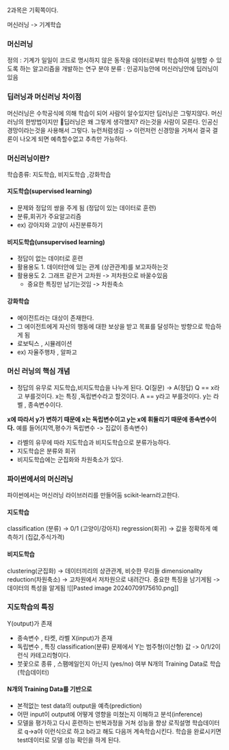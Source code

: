 
2과목은 기획쪽이다.

머신러닝 -> 기계학습

### 머신러닝
정의 : 기계가 일일이 코드로 명시하지 않은 동작을 데이터로부터 학습하여 실행할 수 있도록 하는 알고리즘을 개발하는 연구 분야
분류 : 인공지능안에 머신러닝안에 딥러닝이 있음
### 딥러닝과 머신러닝 차이점
머신러닝은 수학공식에 의해 학습이 되어 사람이 알수있지만 
딥러닝은 그렇지않다. 머신러닝의 한방법이지만 딥러닝은 왜 그렇게 생각했지? 라는것을 사람이 모른다.
인공신경망이라는것을 사용해서 그렇다.
뉴런처럼생김 -> 이런저런 신경망을 거쳐서 결국 결론이 나오게 되면 예측할수없고 추측만 가능하다.


### 머신러닝이란?
학습종류: 지도학습, 비지도학습 ,강화학습
#### 지도학습(supervised learning)
- 문제와 정답의 쌍을 주게 됨 (정답이 있는 데이터로 훈련)
- 분류,회귀가 주요알고리즘 
- ex) 강아지와 고양이 사진분류하기
#### 비지도학습(unsupervised learning)
- 정답이 없는 데이터로 훈련
- 활용용도 1. 데이터안에 있는 관계 (상관관계)를 보고자하는것
- 활용용도 2. 그래프 같은거 고차원 -> 저차원으로 바꿀수있음 
	- 중요한 특징만 남기는것임 -> 차원축소
#### 강화학습
- 에이전트라는 대상이 존재한다.
- 그 에이전트에게 자신의 행동에 대한 보상을 받고 목표를 달성하는 방향으로 학습하게 됨
- 로보틱스 , 시뮬레이션
- ex) 자율주행차 , 알파고

### 머신 러닝의 핵심 개념
- 정답의 유무로 지도학습,비지도학습을 나누게 된다.
Q(질문) -> A(정답)
Q == x라고 부를것이다. 
x는 특징 ,독립변수라고 할것이다.
A == y라고 부를것이다.
y는 라벨 , 종속변수이다.

**x에 따라서 y가 변하기 때문에 x는 독립변수이고 y는 x에 휘둘리기 때문에 종속변수이다.**
예를 들어(지역,평수가 독립변수 -> 집값이 종속변수)
- 라벨의 유무에 따라 지도학습과 비지도학습으로 분류가능하다.
- 지도학습은 분류와 회귀
- 비지도학습에는 군집화와 차원축소가 있다.

### 파이썬에서의 머신러닝
파이썬에서는 머신러닝 라이브러리를 만들어둠
scikit-learn라고한다.

#### 지도학습
classification (분류) ->  0/1 (고양이/강아지)
regression(회귀) -> 값을 정확하게 예측하기 (집값,주식가격)
#### 비지도학습
clustering(군집화) -> 데이터끼리의 상관관계, 비슷한 무리들
dimensionality reduction(차원축소) -> 고차원에서 저차원으로 내려간다.  중요한 특징을 남기게됨 -> 데이터의 특성을 알게됨
![[Pasted image 20240709175610.png]]


### 지도학습의 특징
Y(output)가 존재
- 종속변수 , 타켓, 라벨
X(input)가 존재 
- 독립변수 , 특징
classification(분류) 문제에서 Y는 범주형(이산형) 값 -> 0/1/2이런식 카테고리형이다.
- 붓꽃으로 종류 , 스팸메일인지 아닌지 (yes/no) 여부
N개의 Training Data로 학습 (학습데이터)


#### N개의 Training Data를 기반으로
- 본적없는 test data의 output을 예측(prediction)
- 어떤 input이 output에 어떻게 영향을 미쳤는지 이해하고 분석(inference)
- 모델을 평가하고 다시 훈련하는 반복과정을 거쳐 성능을 향상
로직설명
학습데이터로 q->a야 이런식으로 하고 b라고 해도 다음꺼 계속학습시킨다. 학습을 완료시키면 test데이터로 모델 성능 확인을 하게 된다. 
